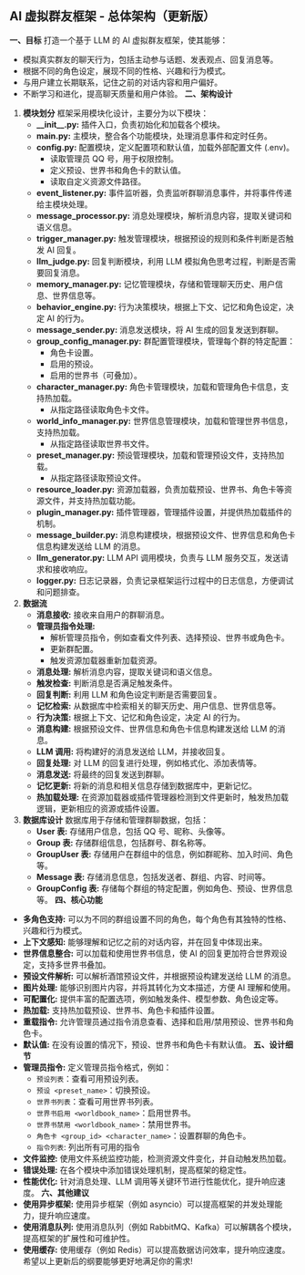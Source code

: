 ## AI 虚拟群友框架 - 总体架构（更新版）
**一、目标**
打造一个基于 LLM 的 AI 虚拟群友框架，使其能够：
* 模拟真实群友的聊天行为，包括主动参与话题、发表观点、回复消息等。
* 根据不同的角色设定，展现不同的性格、兴趣和行为模式。
* 与用户建立长期联系，记住之前的对话内容和用户偏好。
* 不断学习和进化，提高聊天质量和用户体验。
**二、架构设计**
1.  **模块划分**
    框架采用模块化设计，主要分为以下模块：
    *   **\_\_init\_\_.py:** 插件入口，负责初始化和加载各个模块。
    *   **main.py:** 主模块，整合各个功能模块，处理消息事件和定时任务。
    *   **config.py:** 配置模块，定义配置项和默认值，加载外部配置文件 (.env)。
        *   读取管理员 QQ 号，用于权限控制。
        *   定义预设、世界书和角色卡的默认值。
        *   读取自定义资源文件路径。
    *   **event\_listener.py:** 事件监听器，负责监听群聊消息事件，并将事件传递给主模块处理。
    *   **message\_processor.py:** 消息处理模块，解析消息内容，提取关键词和语义信息。
    *   **trigger\_manager.py:** 触发管理模块，根据预设的规则和条件判断是否触发 AI 回复。
    *   **llm\_judge.py:** 回复判断模块，利用 LLM 模拟角色思考过程，判断是否需要回复消息。
    *   **memory\_manager.py:** 记忆管理模块，存储和管理聊天历史、用户信息、世界信息等。
    *   **behavior\_engine.py:** 行为决策模块，根据上下文、记忆和角色设定，决定 AI 的行为。
    *   **message\_sender.py:** 消息发送模块，将 AI 生成的回复发送到群聊。
    *   **group\_config\_manager.py:** 群配置管理模块，管理每个群的特定配置：
        *   角色卡设置。
        *   启用的预设。
        *   启用的世界书（可叠加）。
    *   **character\_manager.py:** 角色卡管理模块，加载和管理角色卡信息，支持热加载。
        *   从指定路径读取角色卡文件。
    *   **world\_info\_manager.py:** 世界信息管理模块，加载和管理世界书信息，支持热加载。
        *   从指定路径读取世界书文件。
    *   **preset\_manager.py:** 预设管理模块，加载和管理预设文件，支持热加载。
        *   从指定路径读取预设文件。
    *   **resource\_loader.py:** 资源加载器，负责加载预设、世界书、角色卡等资源文件，并支持热加载功能。
    *   **plugin\_manager.py:** 插件管理器，管理插件设置，并提供热加载插件的机制。
    *   **message\_builder.py:** 消息构建模块，根据预设文件、世界信息和角色卡信息构建发送给 LLM 的消息。
    *   **llm\_generator.py:** LLM API 调用模块，负责与 LLM 服务交互，发送请求和接收响应。
    *   **logger.py:** 日志记录器，负责记录框架运行过程中的日志信息，方便调试和问题排查。
2.  **数据流**
    *   **消息接收:** 接收来自用户的群聊消息。
    *   **管理员指令处理:**
        *   解析管理员指令，例如查看文件列表、选择预设、世界书或角色卡。
        *   更新群配置。
        *   触发资源加载器重新加载资源。
    *   **消息处理:** 解析消息内容，提取关键词和语义信息。
    *   **触发检查:** 判断消息是否满足触发条件。
    *   **回复判断:** 利用 LLM 和角色设定判断是否需要回复。
    *   **记忆检索:** 从数据库中检索相关的聊天历史、用户信息、世界信息等。
    *   **行为决策:** 根据上下文、记忆和角色设定，决定 AI 的行为。
    *   **消息构建:** 根据预设文件、世界信息和角色卡信息构建发送给 LLM 的消息。
    *   **LLM 调用:** 将构建好的消息发送给 LLM，并接收回复。
    *   **回复处理:** 对 LLM 的回复进行处理，例如格式化、添加表情等。
    *   **消息发送:** 将最终的回复发送到群聊。
    *   **记忆更新:** 将新的消息和相关信息存储到数据库中，更新记忆。
    *   **热加载处理:** 在资源加载器或插件管理器检测到文件更新时，触发热加载逻辑，更新相应的资源或插件设置。
3.  **数据库设计**
    数据库用于存储和管理群聊数据，包括：
    *   **User 表:** 存储用户信息，包括 QQ 号、昵称、头像等。
    *   **Group 表:** 存储群组信息，包括群号、群名称等。
    *   **GroupUser 表:** 存储用户在群组中的信息，例如群昵称、加入时间、角色等。
    *   **Message 表:** 存储消息信息，包括发送者、群组、内容、时间等。
    *   **GroupConfig 表:** 存储每个群组的特定配置，例如角色、预设、世界信息等。
**四、核心功能**
*   **多角色支持:** 可以为不同的群组设置不同的角色，每个角色有其独特的性格、兴趣和行为模式。
*   **上下文感知:**  能够理解和记忆之前的对话内容，并在回复中体现出来。
*   **世界信息整合:** 可以加载和使用世界书信息，使 AI 的回复更加符合世界观设定，支持多世界书叠加。
*   **预设文件解析:** 可以解析酒馆预设文件，并根据预设构建发送给 LLM 的消息。
*   **图片处理:** 能够识别图片内容，并将其转化为文本描述，方便 AI 理解和使用。
*   **可配置化:** 提供丰富的配置选项，例如触发条件、模型参数、角色设定等。
*   **热加载:** 支持热加载预设、世界书、角色卡和插件设置。
*   **重载指令:**  允许管理员通过指令消息查看、选择和启用/禁用预设、世界书和角色卡。
*   **默认值:**  在没有设置的情况下，预设、世界书和角色卡有默认值。
**五、设计细节**
*   **管理员指令:**  定义管理员指令格式，例如：
    *   `预设列表`：查看可用预设列表。
    *   `预设 <preset_name>`：切换预设。
    *   `世界书列表`：查看可用世界书列表。
    *   `世界书启用 <worldbook_name>`：启用世界书。
    *   `世界书禁用 <worldbook_name>`：禁用世界书。
    *   `角色卡 <group_id> <character_name>`：设置群聊的角色卡。
    *   `指令列表`:  列出所有可用的指令
*   **文件监控:**  使用文件系统监控功能，检测资源文件变化，并自动触发热加载。
*   **错误处理:**  在各个模块中添加错误处理机制，提高框架的稳定性。
*   **性能优化:** 针对消息处理、LLM 调用等关键环节进行性能优化，提升响应速度。
**六、其他建议**
*   **使用异步框架:**  使用异步框架（例如 asyncio）可以提高框架的并发处理能力，提升响应速度。
*   **使用消息队列:**  使用消息队列（例如 RabbitMQ、Kafka）可以解耦各个模块，提高框架的扩展性和可维护性。
*   **使用缓存:**  使用缓存（例如 Redis）可以提高数据访问效率，提升响应速度。
希望以上更新后的纲要能够更好地满足你的需求!